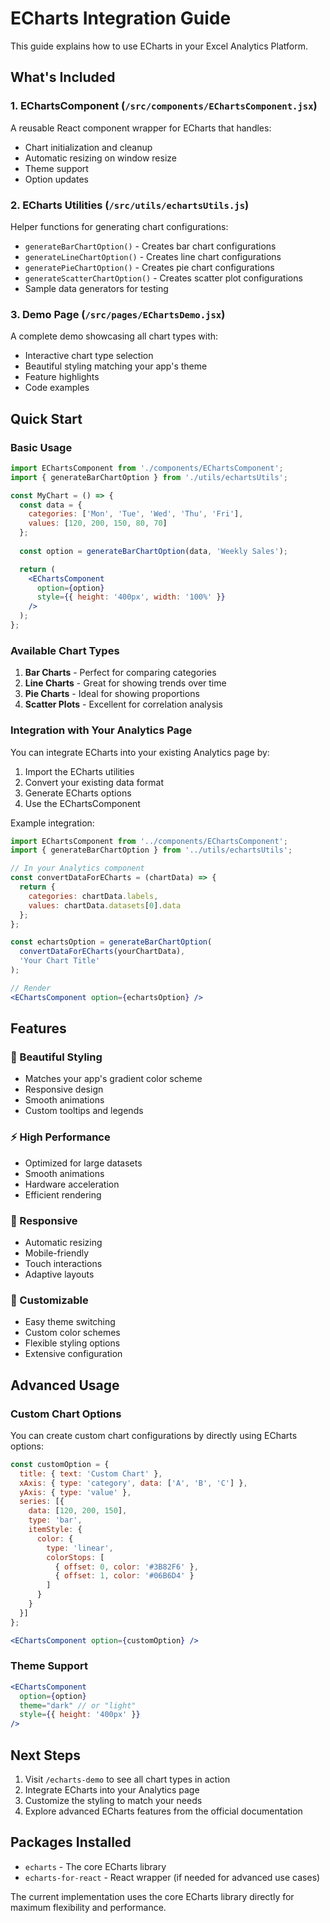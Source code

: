# ECharts Integration Guide

This guide explains how to use ECharts in your Excel Analytics Platform.

## What's Included

### 1. EChartsComponent (`/src/components/EChartsComponent.jsx`)
A reusable React component wrapper for ECharts that handles:
- Chart initialization and cleanup
- Automatic resizing on window resize
- Theme support
- Option updates

### 2. ECharts Utilities (`/src/utils/echartsUtils.js`)
Helper functions for generating chart configurations:
- `generateBarChartOption()` - Creates bar chart configurations
- `generateLineChartOption()` - Creates line chart configurations  
- `generatePieChartOption()` - Creates pie chart configurations
- `generateScatterChartOption()` - Creates scatter plot configurations
- Sample data generators for testing

### 3. Demo Page (`/src/pages/EChartsDemo.jsx`)
A complete demo showcasing all chart types with:
- Interactive chart type selection
- Beautiful styling matching your app's theme
- Feature highlights
- Code examples

## Quick Start

### Basic Usage

```jsx
import EChartsComponent from './components/EChartsComponent';
import { generateBarChartOption } from './utils/echartsUtils';

const MyChart = () => {
  const data = {
    categories: ['Mon', 'Tue', 'Wed', 'Thu', 'Fri'],
    values: [120, 200, 150, 80, 70]
  };
  
  const option = generateBarChartOption(data, 'Weekly Sales');

  return (
    <EChartsComponent 
      option={option}
      style={{ height: '400px', width: '100%' }}
    />
  );
};
```

### Available Chart Types

1. **Bar Charts** - Perfect for comparing categories
2. **Line Charts** - Great for showing trends over time
3. **Pie Charts** - Ideal for showing proportions
4. **Scatter Plots** - Excellent for correlation analysis

### Integration with Your Analytics Page

You can integrate ECharts into your existing Analytics page by:

1. Import the ECharts utilities
2. Convert your existing data format
3. Generate ECharts options
4. Use the EChartsComponent

Example integration:
```jsx
import EChartsComponent from '../components/EChartsComponent';
import { generateBarChartOption } from '../utils/echartsUtils';

// In your Analytics component
const convertDataForECharts = (chartData) => {
  return {
    categories: chartData.labels,
    values: chartData.datasets[0].data
  };
};

const echartsOption = generateBarChartOption(
  convertDataForECharts(yourChartData), 
  'Your Chart Title'
);

// Render
<EChartsComponent option={echartsOption} />
```

## Features

### 🎨 Beautiful Styling
- Matches your app's gradient color scheme
- Responsive design
- Smooth animations
- Custom tooltips and legends

### ⚡ High Performance
- Optimized for large datasets
- Smooth animations
- Hardware acceleration
- Efficient rendering

### 📱 Responsive
- Automatic resizing
- Mobile-friendly
- Touch interactions
- Adaptive layouts

### 🔧 Customizable
- Easy theme switching
- Custom color schemes
- Flexible styling options
- Extensive configuration

## Advanced Usage

### Custom Chart Options
You can create custom chart configurations by directly using ECharts options:

```jsx
const customOption = {
  title: { text: 'Custom Chart' },
  xAxis: { type: 'category', data: ['A', 'B', 'C'] },
  yAxis: { type: 'value' },
  series: [{
    data: [120, 200, 150],
    type: 'bar',
    itemStyle: {
      color: {
        type: 'linear',
        colorStops: [
          { offset: 0, color: '#3B82F6' },
          { offset: 1, color: '#06B6D4' }
        ]
      }
    }
  }]
};

<EChartsComponent option={customOption} />
```

### Theme Support
```jsx
<EChartsComponent 
  option={option}
  theme="dark" // or "light"
  style={{ height: '400px' }}
/>
```

## Next Steps

1. Visit `/echarts-demo` to see all chart types in action
2. Integrate ECharts into your Analytics page
3. Customize the styling to match your needs
4. Explore advanced ECharts features from the official documentation

## Packages Installed

- `echarts` - The core ECharts library
- `echarts-for-react` - React wrapper (if needed for advanced use cases)

The current implementation uses the core ECharts library directly for maximum flexibility and performance.
